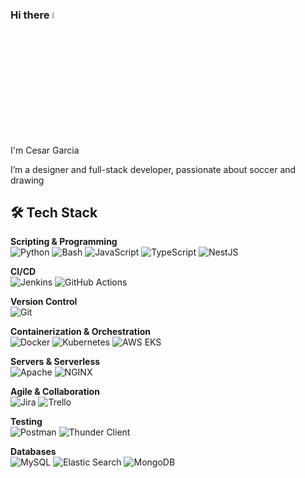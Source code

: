 ### Hi there <a href="https://www.gautamkrishnar.com/"><img src="https://media.giphy.com/media/hvRJCLFzcasrR4ia7z/giphy.gif" width="5%"></a>
I'm Cesar Garcia

I’m a designer and full-stack developer, passionate about soccer and drawing

## 🛠️ Tech Stack

**Scripting & Programming**  
![Python](https://img.shields.io/badge/-Python-3776AB?style=flat&logo=python&logoColor=white)
![Bash](https://img.shields.io/badge/-BashShell-00ADD8?style=flat&logo=bash&logoColor=white)
![JavaScript](https://img.shields.io/badge/-JavaScript-F7DF1E?style=flat&logo=javascript&logoColor=000)
![TypeScript](https://img.shields.io/badge/-TypeScript-3178C6?style=flat&logo=typescript&logoColor=white)
![NestJS](https://img.shields.io/badge/-NestJS-E0234E?style=flat&logo=nestjs&logoColor=white)

**CI/CD**  
![Jenkins](https://img.shields.io/badge/-Jenkins-D24939?style=flat&logo=jenkins&logoColor=white)
![GitHub Actions](https://img.shields.io/badge/-GitHub_Actions-2088FF?style=flat&logo=github-actions&logoColor=white)

**Version Control**  
![Git](https://img.shields.io/badge/-Git-F05032?style=flat&logo=git&logoColor=white)

**Containerization & Orchestration**  
![Docker](https://img.shields.io/badge/-Docker-46a2f1?style=flat&logo=docker&logoColor=white)
![Kubernetes](https://img.shields.io/badge/-Kubernetes-326CE5?style=flat&logo=kubernetes&logoColor=white)
![AWS EKS](https://img.shields.io/badge/-AWS_EKS-FF9900?style=flat&logo=amazoneks&logoColor=white)

**Servers & Serverless**  
![Apache](https://img.shields.io/badge/-Apache-D22128?style=flat&logo=apache&logoColor=white)
![NGINX](https://img.shields.io/badge/-NGINX-269539?style=flat&logo=nginx&logoColor=white)

**Agile & Collaboration**  
![Jira](https://img.shields.io/badge/-Jira-0052CC?style=flat&logo=jira&logoColor=white)
![Trello](https://img.shields.io/badge/-Trello-0052CC?style=flat&logo=trello&logoColor=white)

**Testing**  
![Postman](https://img.shields.io/badge/-Postman-FF6C37?style=flat&logo=postman&logoColor=white)
![Thunder Client](https://img.shields.io/badge/-Thunder_Client-146EF5?style=flat&logo=thunder-client&logoColor=white)


**Databases**  
![MySQL](https://img.shields.io/badge/-MySQL-4479A1?style=flat&logo=mysql&logoColor=white)
![Elastic Search](https://img.shields.io/badge/-Elastic_Search-005571?style=flat&logo=elasticsearch&logoColor=white)
![MongoDB](https://img.shields.io/badge/-MongoDB-47A248?style=flat&logo=mongodb&logoColor=white)
